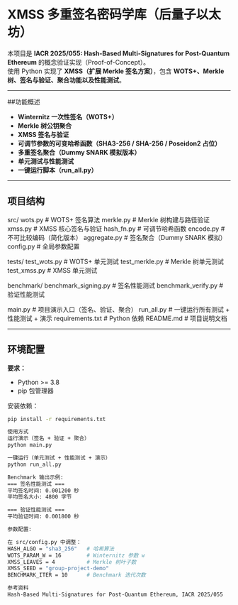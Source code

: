 # XMSS 多重签名密码学库（后量子以太坊）

本项目是 **IACR 2025/055: Hash-Based Multi-Signatures for Post-Quantum Ethereum** 的概念验证实现（Proof-of-Concept）。  
使用 Python 实现了 **XMSS（扩展 Merkle 签名方案）**，包含 **WOTS+、Merkle 树、签名与验证、聚合功能以及性能测试**。

---

##功能概述
- **Winternitz 一次性签名（WOTS+）**
- **Merkle 树公钥聚合**
- **XMSS 签名与验证**
- **可调节参数的可变哈希函数（SHA3-256 / SHA-256 / Poseidon2 占位）**
- **多重签名聚合（Dummy SNARK 模拟版本）**
- **单元测试与性能测试**
- **一键运行脚本（run_all.py）**

---

## 项目结构
src/
wots.py # WOTS+ 签名算法
merkle.py # Merkle 树构建与路径验证
xmss.py # XMSS 核心签名与验证
hash_fn.py # 可调节哈希函数
encode.py # 不可比较编码（简化版本）
aggregate.py # 签名聚合（Dummy SNARK 模拟）
config.py # 全局参数配置

tests/
test_wots.py # WOTS+ 单元测试
test_merkle.py # Merkle 树单元测试
test_xmss.py # XMSS 单元测试

benchmark/
benchmark_signing.py # 签名性能测试
benchmark_verify.py # 验证性能测试

main.py # 项目演示入口（签名、验证、聚合）
run_all.py # 一键运行所有测试 + 性能测试 + 演示
requirements.txt # Python 依赖
README.md # 项目说明文档


---

##  环境配置
**要求：**
- Python >= 3.8  
- pip 包管理器

安装依赖：
```bash
pip install -r requirements.txt

使用方式
运行演示（签名 + 验证 + 聚合）
python main.py

一键运行（单元测试 + 性能测试 + 演示）
python run_all.py

Benchmark 输出示例:
=== 签名性能测试 ===
平均签名时间: 0.001200 秒
平均签名大小: 4800 字节

=== 验证性能测试 ===
平均验证时间: 0.001800 秒

参数配置:

在 src/config.py 中调整：
HASH_ALGO = "sha3_256"   # 哈希算法
WOTS_PARAM_W = 16        # Winternitz 参数 w
XMSS_LEAVES = 4          # Merkle 树叶子数
XMSS_SEED = "group-project-demo"
BENCHMARK_ITER = 10      # Benchmark 迭代次数

参考资料
Hash-Based Multi-Signatures for Post-Quantum Ethereum, IACR 2025/055

